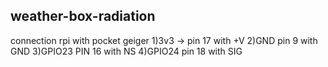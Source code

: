 ## weather-box-radiation ##
connection rpi with pocket geiger
1)3v3 -> pin 17 with +V
2)GND pin 9 with GND
3)GPIO23 PIN 16 with NS
4)GPIO24 pin 18 with SIG 
